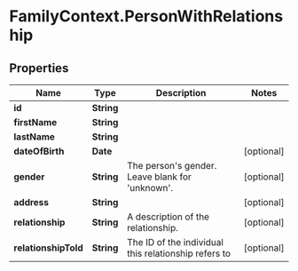 # FamilyContext.PersonWithRelationship

## Properties
Name | Type | Description | Notes
------------ | ------------- | ------------- | -------------
**id** | **String** |  | 
**firstName** | **String** |  | 
**lastName** | **String** |  | 
**dateOfBirth** | **Date** |  | [optional] 
**gender** | **String** | The person&#x27;s gender. Leave blank for &#x27;unknown&#x27;. | [optional] 
**address** | **String** |  | [optional] 
**relationship** | **String** | A description of the relationship. | [optional] 
**relationshipToId** | **String** | The ID of the individual this relationship refers to | [optional] 
